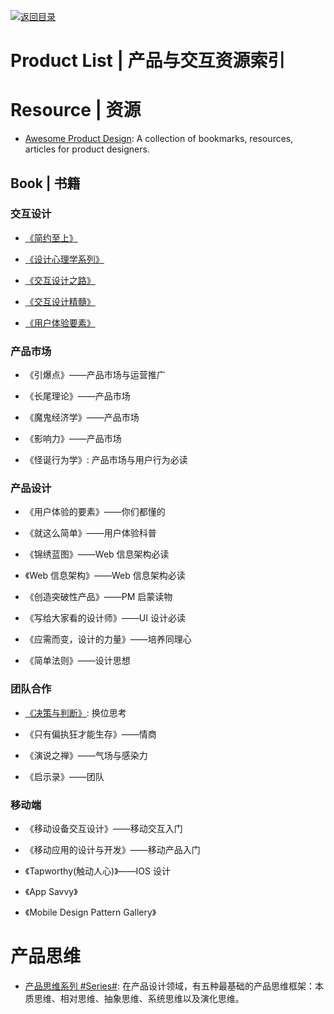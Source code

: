 [![返回目录](https://user-images.githubusercontent.com/5803001/38079637-ff0abcf0-3371-11e8-9b76-ad651620afc7.jpg)](https://github.com/wx-chevalier/Awesome-Lists)

# Product List | 产品与交互资源索引

# Resource | 资源

- [Awesome Product Design](https://github.com/teoga/awesome-product-design): A collection of bookmarks, resources, articles for product designers.

## Book | 书籍

### 交互设计

- [《简约至上》](https://github.com/wx-chevalier/Awesome-CS-Books)

- [《设计心理学系列》](https://github.com/wx-chevalier/Awesome-CS-Books)

- [《交互设计之路》](https://github.com/wx-chevalier/Awesome-CS-Books)

- [《交互设计精髓》](https://github.com/wx-chevalier/Awesome-CS-Books)

- [《用户体验要素》](https://github.com/wx-chevalier/Awesome-CS-Books)

### 产品市场

- 《引爆点》——产品市场与运营推广

- 《长尾理论》——产品市场

- 《魔鬼经济学》——产品市场

- 《影响力》——产品市场

- 《怪诞行为学》: 产品市场与用户行为必读

### 产品设计

- 《用户体验的要素》——你们都懂的

- 《就这么简单》——用户体验科普

- 《锦绣蓝图》——Web 信息架构必读

- 《Web 信息架构》——Web 信息架构必读

- 《创造突破性产品》——PM 启蒙读物

- 《写给大家看的设计师》——UI 设计必读

- 《应需而变，设计的力量》——培养同理心

- 《简单法则》——设计思想

### 团队合作

- [《决策与判断》](): 换位思考

- 《只有偏执狂才能生存》——情商

- 《演说之禅》——气场与感染力

- 《启示录》——团队

### 移动端

- 《移动设备交互设计》——移动交互入门

- 《移动应用的设计与开发》——移动产品入门

- 《Tapworthy(触动人心)》——IOS 设计

- 《App Savvy》

- 《Mobile Design Pattern Gallery》

# 产品思维

- [产品思维系列 #Series#](https://zhuanlan.zhihu.com/p/55741247): 在产品设计领域，有五种最基础的产品思维框架：本质思维、相对思维、抽象思维、系统思维以及演化思维。
